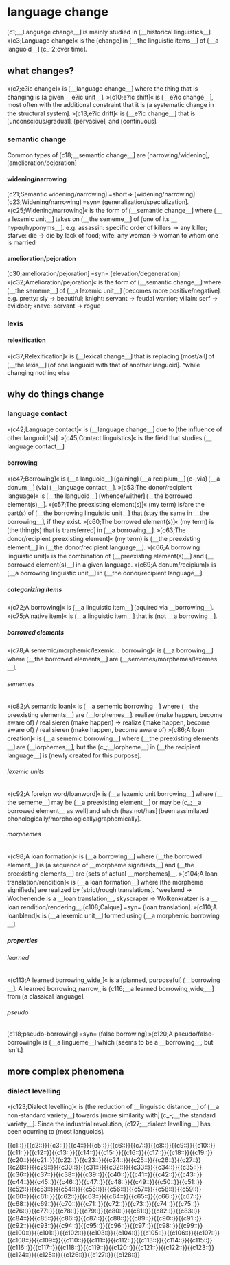 
# language change

⟮c1;＿Language change＿⟯ is mainly studied in ⟮＿historical linguistics＿⟯.
»⟮c3;Language change⟯« is the ⟮change⟯ in ⟮＿the linguistic items＿⟯ of ⟮＿a languoid＿⟯ ⟮c_-2;over time⟯.

## what changes?

»⟮c7;e?ic change⟯« is ⟮＿language change＿⟯ where the thing that is changing is ⟮a given ＿e?ic unit＿⟯.
»⟮c10;e?ic shift⟯« is ⟮＿e?ic change＿⟯, most often with the additional constraint that it is ⟮a systematic change in the structural system⟯.
»⟮c13;e?ic drift⟯« is ⟮＿e?ic change＿⟯ that is ⟮unconscious/gradual⟯, ⟮pervasive⟯, and ⟮continuous⟯.

### semantic change

Common types of ⟮c18;＿semantic change＿⟯ are ⟮narrowing/widening⟯, ⟮amelioration/pejoration⟯

#### widening/narrowing

⟮c21;Semantic widening/narrowing⟯ =short=> ⟮widening/narrowing⟯
⟮c23;Widening/narrowing⟯ =syn= ⟮generalization/specialization⟯.
»⟮c25;Widening/narrowing⟯« is the form of ⟮＿semantic change＿⟯ where ⟮＿a lexemic unit＿⟯ takes on ⟮＿the sememe＿⟯ of ⟮one of its ＿hyper/hyponyms＿⟯.
e.g. assassin: specific order of killers -&gt; any killer; starve: die -&gt; die by lack of food; wife: any woman -&gt; woman to whom one is married

#### amelioration/pejoration

⟮c30;amelioration/pejoration⟯ =syn= ⟮elevation/degeneration⟯
»⟮c32;Amelioration/pejoration⟯« is the form of ⟮＿semantic change＿⟯ where ⟮＿the sememe＿⟯ of ⟮＿a lexemic unit＿⟯ ⟮becomes more positive/negative⟯.
e.g. pretty: sly -&gt; beautiful; knight: servant -&gt; feudal warrior; villain: serf -&gt; evildoer; knave: servant -&gt; rogue

### lexis

#### relexification

»⟮c37;Relexification⟯« is ⟮＿lexical change＿⟯ that is replacing ⟮most/all⟯ of ⟮＿the lexis＿⟯ ⟮of one languoid with that of another languoid⟯.
^while changing nothing else

## why do things change

### language contact

»⟮c42;Language contact⟯« is ⟮＿language change＿⟯ due to ⟮the influence of other languoid(s)⟯.
»⟮c45;Contact linguistics⟯« is the field that studies ⟮＿language contact＿⟯

#### borrowing

»⟮c47;Borrowing⟯« is ⟮＿a languoid＿⟯ ⟮gaining⟯ ⟮＿a recipium＿⟯ ⟮c-;via⟯ ⟮＿a donum＿⟯ ⟮via⟯ ⟮＿language contact＿⟯.
»⟮c53;The donor/recipient language⟯« is ⟮＿the languoid＿⟯ ⟮whence/wither⟯ ⟮＿the borrowed element(s)＿⟯.
»⟮c57;The preexisting element(s)⟯« (my term) is/are the part(s) of ⟮＿the borrowing linguistic unit＿⟯ that ⟮stay the same in ＿the borrowing＿⟯, if they exist.
»⟮c60;The borrowed element(s)⟯« (my term) is ⟮the thing(s) that is transferred⟯ in ⟮＿a borrowing＿⟯.
»⟮c63;The donor/recipient preexisting element⟯« (my term) is ⟮＿the preexisting element＿⟯ in ⟮＿the donor/recipient language＿⟯.
»⟮c66;A borrowing linguistic unit⟯« is the combination of ⟮＿preexisting element(s)＿⟯ and ⟮＿borrowed element(s)＿⟯ in a given language.
»⟮c69;A donum/recipium⟯« is ⟮＿a borrowing linguistic unit＿⟯ in ⟮＿the donor/recipient language＿⟯.

##### categorizing items

»⟮c72;A borrowing⟯« is ⟮＿a linguistic item＿⟯ ⟮aquired via ＿borrowing＿⟯.
»⟮c75;A native item⟯« is ⟮＿a linguistic item＿⟯ that is ⟮not ＿a borrowing＿⟯.

##### borrowed elements

»⟮c78;A sememic/morphemic/lexemic... borrowing⟯« is ⟮＿a borrowing＿⟯ where ⟮＿the borrowed elements＿⟯ are ⟮＿sememes/morphemes/lexemes＿⟯.

###### sememes

»⟮c82;A semantic loan⟯« is ⟮＿a sememic borrowing＿⟯ where ⟮＿the preexisting elements＿⟯ are ⟮＿lorphemes＿⟯.
realize (make happen, become aware of) / realisieren (make happen) → realize (make happen, become aware of) / realisieren (make happen, become aware of)
»⟮c86;A loan creation⟯« is ⟮＿a sememic borrowing＿⟯ where ⟮＿the preexisting elements＿⟯ are ⟮＿lorphemes＿⟯, but the ⟮c_;＿lorpheme＿⟯ in ⟮＿the recipient language＿⟯ is ⟮newly created for this purpose⟯.

###### lexemic units

»⟮c92;A foreign word/loanword⟯« is ⟮＿a lexemic unit borrowing＿⟯ where ⟮＿the sememe＿⟯ may be ⟮＿a preexisting element＿⟯ or may be ⟮c_;＿a borrowed element＿ as well⟯ and which ⟮has not/has⟯ ⟮been assimilated phonologically/morphologically/graphemically⟯.

###### morphemes

»⟮c98;A loan formation⟯« is ⟮＿a borrowing＿⟯ where ⟮＿the borrowed element＿⟯ is ⟮a sequence of ＿morpheme signifieds＿⟯ and ⟮＿the preexisting elements＿⟯ are ⟮sets of actual ＿morphemes⟯＿.
»⟮c104;A loan translation/rendition⟯« is ⟮＿a loan formation＿⟯ where ⟮the morpheme signifieds⟯ are realized by ⟮strict/rough translations⟯.
^weekend → Wochenende is a ＿loan translation＿, skyscraper → Wolkenkratzer is a ＿loan rendition/rendering＿
⟮c108;Calque⟯ =syn= ⟮loan translation⟯.
»⟮c110;A loanblend⟯« is ⟮＿a lexemic unit＿⟯ formed using ⟮＿a morphemic borrowing＿⟯.

##### properties

###### learned

»⟮c113;A learned borrowing⎵wide⎵⟯« is a ⟮planned, purposeful⟯ ⟮＿borrowing＿⟯.
A learned borrowing⎵narrow⎵ is ⟮c116;＿a learned borrowing⎵wide⎵＿⟯ from ⟮a classical language⟯.

###### pseudo

⟮c118;pseudo-borrowing⟯ =syn= ⟮false borrowing⟯
»⟮c120;A pseudo/false-borrowing⟯« is ⟮＿a lingueme＿⟯ which ⟮seems to be a ＿borrowing＿, but isn't.⟯

## more complex phenomena

### dialect levelling

»⟮c123;Dialect levelling⟯« is ⟮the reduction of ＿linguistic distance＿⟯ of ⟮＿a non-standard variety＿⟯ towards ⟮more similarity with⟯ ⟮c_-;＿the standard variety＿⟯.
Since the industrial revolution, ⟮c127;＿dialect levelling＿⟯ has been ocurring to ⟮most languoids⟯.

<span class='cloze-dump'>{{c1::}}{{c2::}}{{c3::}}{{c4::}}{{c5::}}{{c6::}}{{c7::}}{{c8::}}{{c9::}}{{c10::}}{{c11::}}{{c12::}}{{c13::}}{{c14::}}{{c15::}}{{c16::}}{{c17::}}{{c18::}}{{c19::}}{{c20::}}{{c21::}}{{c22::}}{{c23::}}{{c24::}}{{c25::}}{{c26::}}{{c27::}}{{c28::}}{{c29::}}{{c30::}}{{c31::}}{{c32::}}{{c33::}}{{c34::}}{{c35::}}{{c36::}}{{c37::}}{{c38::}}{{c39::}}{{c40::}}{{c41::}}{{c42::}}{{c43::}}{{c44::}}{{c45::}}{{c46::}}{{c47::}}{{c48::}}{{c49::}}{{c50::}}{{c51::}}{{c52::}}{{c53::}}{{c54::}}{{c55::}}{{c56::}}{{c57::}}{{c58::}}{{c59::}}{{c60::}}{{c61::}}{{c62::}}{{c63::}}{{c64::}}{{c65::}}{{c66::}}{{c67::}}{{c68::}}{{c69::}}{{c70::}}{{c71::}}{{c72::}}{{c73::}}{{c74::}}{{c75::}}{{c76::}}{{c77::}}{{c78::}}{{c79::}}{{c80::}}{{c81::}}{{c82::}}{{c83::}}{{c84::}}{{c85::}}{{c86::}}{{c87::}}{{c88::}}{{c89::}}{{c90::}}{{c91::}}{{c92::}}{{c93::}}{{c94::}}{{c95::}}{{c96::}}{{c97::}}{{c98::}}{{c99::}}{{c100::}}{{c101::}}{{c102::}}{{c103::}}{{c104::}}{{c105::}}{{c106::}}{{c107::}}{{c108::}}{{c109::}}{{c110::}}{{c111::}}{{c112::}}{{c113::}}{{c114::}}{{c115::}}{{c116::}}{{c117::}}{{c118::}}{{c119::}}{{c120::}}{{c121::}}{{c122::}}{{c123::}}{{c124::}}{{c125::}}{{c126::}}{{c127::}}{{c128::}}</span>